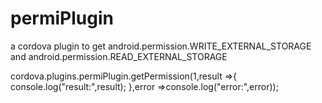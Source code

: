 # permiPlugin
a cordova plugin to get  android.permission.WRITE_EXTERNAL_STORAGE  and android.permission.READ_EXTERNAL_STORAGE

 cordova.plugins.permiPlugin.getPermission(1,result =>{
      console.log("result:",result);
    },error =>console.log("error:",error));
